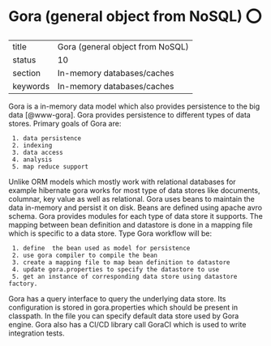 # Gora (general object from NoSQL) :o:


|          |                                      |
| -------- | ------------------------------------ |
| title    | Gora (general object from NoSQL)     | 
| status   | 10                                   |
| section  | In-memory databases/caches           |
| keywords | In-memory databases/caches           |



Gora is a in-memory data model which also provides persistence to the
big data [@www-gora].  Gora provides persistence to different
types of data stores. Primary goals of Gora are:

     1. data persistence
     2. indexing
     3. data access
     4. analysis
     5. map reduce support

Unlike ORM models which mostly work with relational databases for
example hibernate gora works for most type of data stores like
documents, columnar, key value as well as relational. Gora uses beans
to maintain the data in-memory and persist it on disk. Beans are
defined using apache avro schema. Gora provides modules for each type
of data store it supports.  The mapping between bean definition and
datastore is done in a mapping file which is specific to a data store.
Type Gora workflow will be:

     1. define  the bean used as model for persistence
     2. use gora compiler to compile the bean
     3. create a mapping file to map bean definition to datastore
     4. update gora.properties to specify the datastore to use
     5. get an instance of corresponding data store using datastore factory.

Gora has a query interface to query the underlying data store. Its
configuration is stored in gora.properties which should be present in
classpath. In the file you can specify default data store used by Gora
engine. Gora also has a CI/CD library call GoraCI which is used to
write integration tests.



